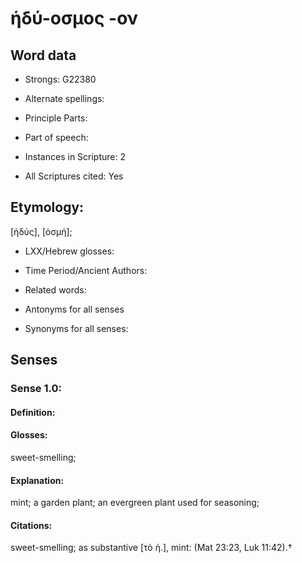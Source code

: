 # ἡδύ-οσμος -ον

<!-- Status: S2=NeedsReview -->
<!-- Lexica used for edits:BDAG, LN   -->

## Word data

* Strongs: G22380

* Alternate spellings:



* Principle Parts: 


* Part of speech: 


* Instances in Scripture: 2

* All Scriptures cited: Yes

## Etymology: 

[ἡδύς], [ὀσμή];

* LXX/Hebrew glosses: 


* Time Period/Ancient Authors: 


* Related words: 

* Antonyms for all senses

* Synonyms for all senses: 


## Senses 


### Sense  1.0: 

#### Definition: 

#### Glosses: 

sweet-smelling; 

#### Explanation: 

mint; a garden plant; an evergreen plant used for seasoning;

#### Citations: 

sweet-smelling; as substantive [τὸ ἡ.], mint: (Mat 23:23, Luk 11:42).†

